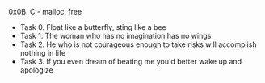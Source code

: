 0x0B. C - malloc, free
- Task 0. Float like a butterfly, sting like a bee
- Task 1. The woman who has no imagination has no wings
- Task 2. He who is not courageous enough to take risks will accomplish nothing in life
- Task 3. If you even dream of beating me you'd better wake up and apologize